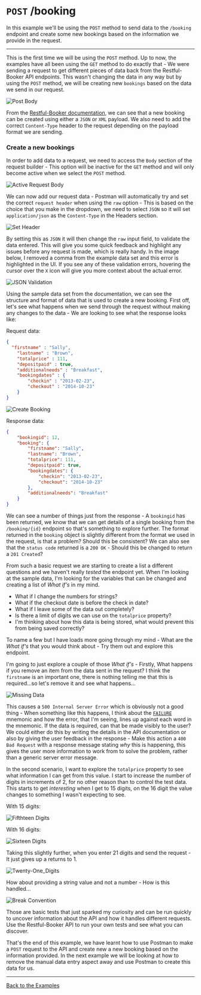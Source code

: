 # `POST` /booking

In this example we'll be using the `POST` method to send data to the `/booking` endpoint and create some new bookings based on the information we provide in the request.

---

This is the first time we will be using the `POST` method. Up to now, the examples have all been using the `GET` method to do exactly that - We were sending a request to get different pieces of data back from the Restful-Booker API endpoints. This wasn't changing the data in any way but by using the `POST` method, we will be creating new `bookings` based on the data we send in our request.

![Post Body](https://github.com/DannyDainton/All-Things-Postman/blob/master/Public/images/10_createNewBookings/Post_Body.PNG)

From the [Restful-Booker documentation](https://restful-booker.herokuapp.com/apidoc/index.html#api-Booking-CreateBooking), we can see that a new booking can be created using either a `JSON` or `XML` payload. We also need to add the correct `Content-Type` header to the request depending on the payload format we are sending.

### Create a new bookings

In order to add data to a request, we need to access the `Body` section of the request builder - This option will be inactive for the `GET` method and will only become active when we select the `POST` method.

![Active Request Body](https://github.com/DannyDainton/All-Things-Postman/blob/master/Public/gifs/10_createNewBookings/Active_Request_Body.gif)

We can now add our request data - Postman will automatically try and set the correct `request header` when using the `raw` option - This is based on the choice that you make in the dropdown, we need to select `JSON` so it will set `application/json` as the `Content-Type` in the Headers section.

![Set Header](https://github.com/DannyDainton/All-Things-Postman/blob/master/Public/gifs/10_createNewBookings/Set_Header.gif)

By setting this as `JSON` it will then change the `raw` input field, to validate the data entered. This will give you some quick feedback and highlight any issues before any request is made, which is really handy. In the image below, I removed a comma from the example data set and this error is highlighted in the UI. If you see any of these validation errors, hovering the cursor over the `X` icon will give you more context about the actual error.   

![JSON Validation](https://github.com/DannyDainton/All-Things-Postman/blob/master/Public/images/10_createNewBookings/JSON_Validation.PNG)

Using the sample data set from the documentation, we can see the structure and format of data that is used to create a new booking. First off, let's see what happens when we send through the request without making any changes to the data - We are looking to see what the response looks like:

Request data:

```json
{
  "firstname" : "Sally",
	"lastname" : "Brown",
	"totalprice" : 111,
	"depositpaid" : true,
	"additionalneeds" : "Breakfast",
	"bookingdates" : {
		"checkin" : "2013-02-23",
		"checkout" : "2014-10-23"
	}
}
```

![Create Booking](https://github.com/DannyDainton/All-Things-Postman/blob/master/Public/gifs/10_createNewBookings/Create_Booking.gif)

Response data:

```json
{
    "bookingid": 12,
    "booking": {
        "firstname": "Sally",
        "lastname": "Brown",
        "totalprice": 111,
        "depositpaid": true,
        "bookingdates": {
            "checkin": "2013-02-23",
            "checkout": "2014-10-23"
        },
        "additionalneeds": "Breakfast"
    }
}
```

We can see a number of things just from the response - A `bookingid` has been returned, we know that we can get details of a single booking from the `/booking/{id}` endpoint so that's something to explore further. The format returned in the `booking` object is slightly different from the format we used in the request, is that a problem? Should this be consistent? We can also see that the `status code` returned is a `200 OK` - Should this be changed to return a `201 Created`?

From such a basic request we are starting to create a list a different questions and we haven't really _tested_ the endpoint yet. When I'm looking at the sample data, I'm looking for the variables that can be changed and creating a list of _What if's_ in my mind.

- What if I change the numbers for strings?
- What if the checkout date is before the check in date?
- What if I leave some of the data out completely?
- Is there a limit of digits we can use on the `totalprice` property?
- I'm thinking about how this data is being stored, what would prevent this from being saved correctly?

To name a few but I have loads more going through my mind - What are the _What if's_ that you would think about - Try them out and explore this endpoint.

I'm going to just explore a couple of those _What if's_ - Firstly, What happens if you remove an item from the data sent in the request? I think the `firstname` is an important one, there is nothing telling me that this is required...so let's remove it and see what happens...

![Missing Data](https://github.com/DannyDainton/All-Things-Postman/blob/master/Public/images/10_createNewBookings/Missing_Data.PNG)

This causes a `500 Internal Server Error` which is obviously not a good thing - When something like this happens, I think about the [`FAILURE`](http://www.questioningsoftware.com/2007/08/failure-usability.html) mnemonic and how the error, that I'm seeing, lines up against each word in the mnemonic. If the data is required, can that be made visibly to the user? We could either do this by writing the details in the API documentation or also by giving the user feedback in the response - Make this action a `400 Bad Request` with a response message stating _why_ this is happening, this gives the user more information to work from to solve the problem, rather than a generic server error message.

In the second scenario, I want to explore the `totalprice` property to see what information I can get from this value. I start to increase the number of digits in increments of 2, for no other reason than to control the test data. This starts to get _interesting_ when I get to 15 digits, on the 16 digit the value changes to something I wasn't expecting to see.

With 15 digits:

![Fifthteen Digits](https://github.com/DannyDainton/All-Things-Postman/blob/master/Public/images/10_createNewBookings/Fifthteen_Digits.PNG)

With 16 digits:

![Sixteen Digits](https://github.com/DannyDainton/All-Things-Postman/blob/master/Public/images/10_createNewBookings/Sixteen_Digits.PNG)

Taking this slightly further, when you enter 21 digits and send the request - It just gives up a returns to 1.

![Twenty-One_Digits](https://github.com/DannyDainton/All-Things-Postman/blob/master/Public/images/10_createNewBookings/Twenty-One_Digits.PNG)

How about providing a string value and not a number - How is this handled...

![Break Convention](https://github.com/DannyDainton/All-Things-Postman/blob/master/Public/images/10_createNewBookings/Break_Convention.PNG)

Those are basic tests that just sparked my curiosity and can be run quickly to uncover information about the API and how it handles different requests. Use the Restful-Booker API to run your own tests and see what you can discover.

That's the end of this example, we have learnt how to use Postman to make a `POST` request to the API and create new a new booking based on the information provided. In the next example we will be looking at how to remove the manual data entry aspect away and use Postman to create this data for us.

---
[Back to the Examples](https://github.com/DannyDainton/All-Things-Postman#example-guides)
